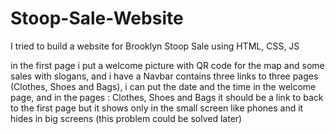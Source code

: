 # Stoop-Sale-Website
I tried to build a website for Brooklyn Stoop Sale using HTML, CSS, JS

in the first page i put a welcome picture with QR code for the map and some sales with slogans, and i have a Navbar contains three links to three pages (Clothes, Shoes and Bags), i can put the date and the time in the welcome page, and in the pages : Clothes, Shoes and Bags it should be a link to back to the first page but it shows only in the small screen like phones and it hides in big screens (this problem could be solved later)